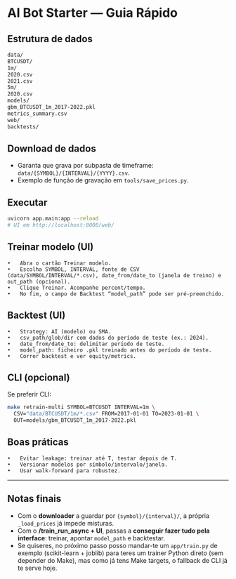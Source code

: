 # AI Bot Starter — Guia Rápido

## Estrutura de dados
```bash
data/
BTCUSDT/
1m/
2020.csv
2021.csv
5m/
2020.csv
models/
gbm_BTCUSDT_1m_2017-2022.pkl
metrics_summary.csv
web/
backtests/
```

## Download de dados
- Garanta que grava por subpasta de timeframe: `data/{SYMBOL}/{INTERVAL}/{YYYY}.csv`.
- Exemplo de função de gravação em `tools/save_prices.py`.

## Executar
```bash
uvicorn app.main:app --reload
# UI em http://localhost:8000/web/
```
## Treinar modelo (UI)
	•	Abra o cartão Treinar modelo.
	•	Escolha SYMBOL, INTERVAL, fonte de CSV (data/SYMBOL/INTERVAL/*.csv), date_from/date_to (janela de treino) e out_path (opcional).
	•	Clique Treinar. Acompanhe percent/tempo.
	•	No fim, o campo de Backtest “model_path” pode ser pré-preenchido.

## Backtest (UI)
	•	Strategy: AI (modelo) ou SMA.
	•	csv_path/glob/dir com dados do período de teste (ex.: 2024).
	•	date_from/date_to: delimitar período de teste.
	•	model_path: ficheiro .pkl treinado antes do período de teste.
	•	Correr backtest e ver equity/metrics.

## CLI (opcional)

Se preferir CLI:
```bash
make retrain-multi SYMBOL=BTCUSDT INTERVAL=1m \
  CSV="data/BTCUSDT/1m/*.csv" FROM=2017-01-01 TO=2023-01-01 \
  OUT=models/gbm_BTCUSDT_1m_2017-2022.pkl
```

## Boas práticas
	•	Evitar leakage: treinar até T, testar depois de T.
	•	Versionar modelos por símbolo/intervalo/janela.
	•	Usar walk-forward para robustez.
---

## Notas finais

- Com o **downloader** a guardar por `{symbol}/{interval}/`, a própria `_load_prices` já impede misturas.  
- Com o **/train_run_async + UI**, passas a **conseguir fazer tudo pela interface**: treinar, apontar `model_path` e backtestar.  
- Se quiseres, no próximo passo posso mandar-te um `app/train.py` de exemplo (scikit-learn + joblib) para teres um trainer Python direto (sem depender do Make), mas como já tens Make targets, o fallback de CLI já te serve hoje.